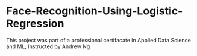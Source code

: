 # Face-Recognition-Using-Logistic-Regression
This project was part of a professional certifacate in Applied Data Science and ML, Instructed by Andrew Ng
